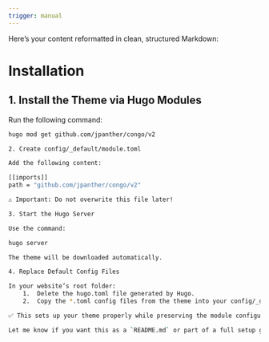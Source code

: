 ```yaml
---
trigger: manual
---
```


Here’s your content reformatted in clean, structured Markdown:

# Installation

## 1. Install the Theme via Hugo Modules

Run the following command:

```bash
hugo mod get github.com/jpanther/congo/v2

2. Create config/_default/module.toml

Add the following content:

[[imports]]
path = "github.com/jpanther/congo/v2"

⚠️ Important: Do not overwrite this file later!

3. Start the Hugo Server

Use the command:

hugo server

The theme will be downloaded automatically.

4. Replace Default Config Files

In your website’s root folder:
	1.	Delete the hugo.toml file generated by Hugo.
	2.	Copy the *.toml config files from the theme into your config/_default/ folder.

✅ This sets up your theme properly while preserving the module configuration.

Let me know if you want this as a `README.md` or part of a full setup guide.